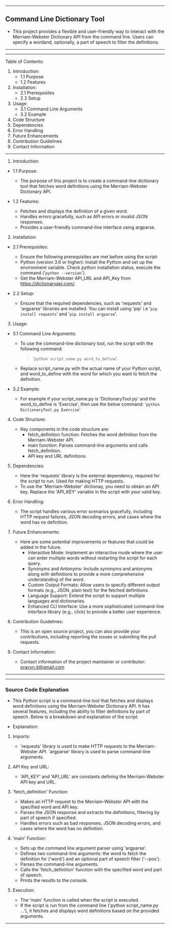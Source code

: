 **************************************************************************************                    
## Command Line Dictionary Tool

* This project provides a flexible and user-friendly way to interact with the Merriam-Webster Dictionary API from the command line. Users can specify a wordand, optionally, a part of speech to filter the definitions.

***************************************************************************************

***************************************************************************************
Table of Contents:
1. Introduction:
    - 1.1 Purpose
    - 1.2 Features
2. Installation:
    - 2.1 Prerequisites
    - 2.2 Setup
3. Usage:
    - 3.1 Command Line Arguments
    - 3.2 Example
4. Code Structure
5. Dependencies
6. Error Handling
7. Future Enhancements
8. Contribution Guidelines
9. Contact Information
***************************************************************************************


1. Introduction:

- 1.1 Purpose:
    * The purpose of this project is to create a command-line dictionary tool that fetches word definitions using the Merriam-Webster Dictionary API.

- 1.2 Features:
    * Fetches and displays the definition of a given word.
    * Handles errors gracefully, such as API errors or invalid JSON responses.
    * Provides a user-friendly command-line interface using argparse.

2. Installation:

- 2.1 Prerequisites:
    * Ensure the following prerequisites are met before using the script:
    * Python (version 3.6 or higher): Install the Python and set up the         environment variable. Check python installation status, execute the command ('`python --version`').
    * Get the Merriam-Webster API_URL and API_Key from https://dictionaryapi.com/. 

- 2.2 Setup:
    * Ensure that the required dependencies, such as 'requests' and 'argparse' libraries are installed. You can install using 'pip' i.e '`pip install requests`' and '`pip install argparse`'.

3. Usage:

- 3.1 Command Line Arguments:
    * To use the command-line dictionary tool, run the script with the following command:   
        > '`python script_name.py word_to_define`'.
    * Replace script_name.py with the actual name of your Python script, and word_to_define with the word for which you want to fetch the definition.
    
- 3.2 Example:
    * For example if your script_name.py is 'DictionaryTool.py' and the word_to_define is 'Exercise', then use the below command:
            '`python DictionaryTool.py Exercise`'

4. Code Structure:

    * Key components in the code structure are:
        * fetch_definition function: Fetches the word definition from the Merriam-Webster API.
        * main function: Parses command-line arguments and calls fetch_definition.
        * API key and URL definitions.

5. Dependencies:

    * Here the 'requests' library is the external dependency, required for the script to run. Used for making HTTP requests.
    * To use the 'Merriam-Webster' dictionay, you need to obtain an API key. Replace the 'API_KEY' variable in the script with your valid key.

6. Error Handling:

    * The script handles various error scenarios gracefully, including HTTP request failures, JSON decoding errors, and cases where the word has no definition.

7. Future Enhancements:

    * Here are some potential improvements or features that could be added in the future.
        * Interactive Mode:
            Implement an interactive mode where the user can enter multiple words without restarting the script for each query.
        * Synonyms and Antonyms:
            Include synonyms and antonyms along with definitions to provide a more comprehensive understanding of the word.
        * Custom Output Formats:
            Allow users to specify different output formats (e.g., JSON, plain text) for the fetched definitions.
        * Language Support:
            Extend the script to support multiple languages and dictionaries.
        * Enhanced CLI Interface:
            Use a more sophisticated command-line interface library (e.g., click) to provide a better user experience.

8. Contribution Guidelines:

    * This is an open source project, you can also provide your contributions, including reporting the issues or submiting the pull requests.


9. Contact Information:

    * Contact information of the project maintainer or contributor: pravyn.it@gmail.com

***************************************************************************************


***************************************************************************************
### Source Code Explanation

* This Python script is a command-line tool that fetches and displays word definitions using the Merriam-Webster Dictionary API. It has several features, including the ability to filter definitions by part of speech. Below is a breakdown and explanation of the script:

* Explanation:

1. Imports:
    * 'requests' library is used to make HTTP requests to the Merriam-Webster API.
    'argparse' library is used to parse command-line arguments.

2. API Key and URL:
    * 'API_KEY' and 'API_URL' are constants defining the Merriam-Webster API key and URL.
      
3. 'fetch_definition' Function:
    * Makes an HTTP request to the Merriam-Webster API with the specified word and API key.
    * Parses the JSON response and extracts the definitions, filtering by part of speech if specified.
    * Handles errors such as bad responses, JSON decoding errors, and cases where the word has no definition.

4. 'main' Function:
    * Sets up the command line argument parser using 'argparse'.
    * Defines two command-line arguments: the word to fetch the definition for ('word') and an optional part of speech filter ('--pos').
    * Parses the command-line arguments.
    * Calls the 'fetch_definition' function with the specified word and part of speech.
    * Prints the results to the console.

5. Execution:
    * The 'main' function is called when the script is executed.
    * If the script is run from the command line ('python script_name.py ...'), it fetches and displays word definitions based on the provided arguments.

***************************************************************************************
